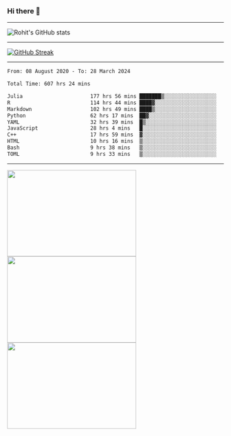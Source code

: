 ### Hi there 👋

<hr/>

![Rohit's GitHub stats](https://github-readme-stats.vercel.app/api?username=RohitRathore1&show_icons=true&theme=transparent)

<hr/>

[![GitHub Streak](http://github-readme-streak-stats.herokuapp.com?user=RohitRathore1&theme=dark&mode=weekly)](https://git.io/streak-stats)

<hr/>

<!--START_SECTION:waka-->

```txt
From: 08 August 2020 - To: 28 March 2024

Total Time: 607 hrs 24 mins

Julia                      177 hrs 56 mins ███████▒░░░░░░░░░░░░░░░░░   29.30 %
R                          114 hrs 44 mins ████▓░░░░░░░░░░░░░░░░░░░░   18.89 %
Markdown                   102 hrs 49 mins ████▒░░░░░░░░░░░░░░░░░░░░   16.93 %
Python                     62 hrs 17 mins  ██▓░░░░░░░░░░░░░░░░░░░░░░   10.25 %
YAML                       32 hrs 39 mins  █▒░░░░░░░░░░░░░░░░░░░░░░░   05.38 %
JavaScript                 28 hrs 4 mins   █░░░░░░░░░░░░░░░░░░░░░░░░   04.62 %
C++                        17 hrs 59 mins  ▓░░░░░░░░░░░░░░░░░░░░░░░░   02.96 %
HTML                       10 hrs 16 mins  ▒░░░░░░░░░░░░░░░░░░░░░░░░   01.69 %
Bash                       9 hrs 38 mins   ▒░░░░░░░░░░░░░░░░░░░░░░░░   01.59 %
TOML                       9 hrs 33 mins   ▒░░░░░░░░░░░░░░░░░░░░░░░░   01.57 %
```

<!--END_SECTION:waka-->

<hr/>

<p>
  <img src="https://wakatime.com/share/@TeAmp0is0N/0205e68a-e5ed-48bf-b870-3c94c1fa77d3.svg" width="300" height="200">
  <img src="https://wakatime.com/share/@TeAmp0is0N/3935ee43-08a3-493e-8b95-60c1f9204b15.svg" width="300" height="200">
  <img src="https://wakatime.com/share/@TeAmp0is0N/8717aacc-7340-44e0-abb1-987dc9823fcd.svg" width="300" height="200">
</p>




